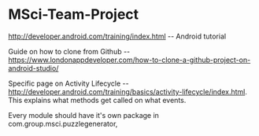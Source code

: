 # MSci-Team-Project

http://developer.android.com/training/index.html -- Android tutorial

Guide on how to clone from Github -- https://www.londonappdeveloper.com/how-to-clone-a-github-project-on-android-studio/

Specific page on Activity Lifecycle -- http://developer.android.com/training/basics/activity-lifecycle/index.html. This explains what methods get called on what events.

Every module should have it's own package in com.group.msci.puzzlegenerator,
